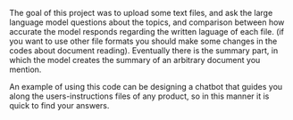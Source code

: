 The goal of this project was to upload some text files, and ask the large language model questions about the 
topics, and comparison between how accurate the model responds regarding the written laguage of each file. (if you want to use
other file formats you should make some changes in the codes about document reading).
Eventually there is the summary part, in which the model creates the summary of an arbitrary document you mention.

An example of using this code can be designing a chatbot that guides you along the users-instructions files of any product,
so in this manner it is quick to find your answers.
